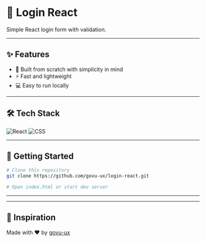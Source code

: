 # 🚀 Login React

Simple React login form with validation.

---

## ✨ Features

- 🔧 Built from scratch with simplicity in mind
- ⚡ Fast and lightweight
- 💻 Easy to run locally

---

## 🛠️ Tech Stack

![React](https://img.shields.io/badge/React-brightgreen)
![CSS](https://img.shields.io/badge/CSS-brightgreen)

---

## 🚀 Getting Started

```bash
# Clone this repository
git clone https://github.com/govu-ux/login-react.git

# Open index.html or start dev server
```

---


---

## 🧠 Inspiration

Made with ❤️ by [govu-ux](https://github.com/govu-ux)
